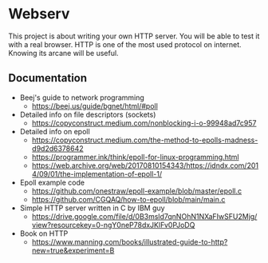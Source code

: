 # Webserv

This project is about writing your own HTTP server. You will be able to test it with a real browser. HTTP is one of the most used protocol on internet. Knowing its arcane will be useful.


## Documentation

- Beej's guide to network programming
    - https://beej.us/guide/bgnet/html/#poll
- Detailed info on file descriptors (sockets)
    - https://copyconstruct.medium.com/nonblocking-i-o-99948ad7c957
- Detailed info on epoll
    - https://copyconstruct.medium.com/the-method-to-epolls-madness-d9d2d6378642
    - https://programmer.ink/think/epoll-for-linux-programming.html
    - https://web.archive.org/web/20170810154343/https://idndx.com/2014/09/01/the-implementation-of-epoll-1/ 
- Epoll example code
    - https://github.com/onestraw/epoll-example/blob/master/epoll.c 
    - https://github.com/CGQAQ/how-to-epoll/blob/main/main.c
- Simple HTTP server written in C by IBM guy
    - https://drive.google.com/file/d/0B3msld7qnNOhN1NXaFIwSFU2Mjg/view?resourcekey=0-ngY0neP78dxJKlFv0PJoDQ
- Book on HTTP
    - https://www.manning.com/books/illustrated-guide-to-http?new=true&experiment=B
